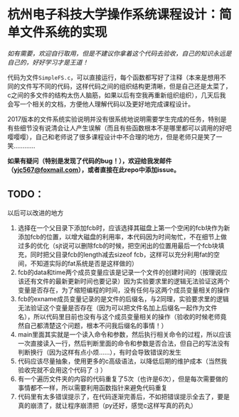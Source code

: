 # 杭州电子科技大学操作系统课程设计：简单文件系统的实现

*如有需要，欢迎自行取用，但是不建议你拿着这个代码去验收，自己的知识永远是自己的，好好学习才是王道！*

代码为文件`SimpleFS.c`，可以直接运行，每个函数都写好了注释（本来是想用不同的文件写不同的代码，这样代码之间的组织结构更清晰，但是自己还是太菜了，c之间的多文件的结构太伤人脑筋，如果以后有空我再重新组织组织），几天后我会写一个相关的文档，方便他人理解代码以及更好地完成课程设计。

2017版本的文件系统实验说明并没有很系统地说明需要学生完成的任务，特别是有些细节没有说清会让人产生误解（而且有些函数根本不是哪里都可以调用的好吧嘤嘤嘤），自己和老师说了很多课程设计中不合理的地方，但是老师只是笑了一笑…………

**如果有疑问（特别是发现了代码的bug！），欢迎给我发邮件（yjc567@foxmail.com），或者直接在此repo中添加issue。**

## TODO：

以后可以改进的地方

1. 选择在一个父目录下添加fcb时，应该选择其磁盘上第一个空闲的fcb块作为新添加fcb的位置，以增大磁盘的利用率，本代码因为时间匆忙，不在细节上做过多的优化（sjt说可以删除fcb的时候，把空闲出的位置用最后一个fcb块填充，同时把父目录fcb的length减去sizeof fcb，这样可以充分利用fat的空间，不知道实际的fat系统是否是这样做的）
2. fcb的data和time两个成员变量应该是记录一个文件的创建时间的（按理说应该还有文件的最新更新时间也要记录）因为实验要求里的逻辑无法验证这两个变量是否存在，为了缩短编程的时间，没有任何与这两个成员变量相关的操作
3. fcb的exname成员变量记录的是文件的后缀名，与2同理，实验要求里的逻辑无法验证这个变量是否存在（因为可以把文件名加上后缀名一起作为文件名），所以代码里目前也没有与这个成员变量相关的操作（验收的时候老师竟然自己都清楚这个问题，根本不问我后缀名的事情！）
4. main里面其实就是一个读入命令和参数，然后执行相关命令的过程，所以应该一次直接读入一行，然后判断里面的命令和参数是否合法，但自己的写法没有判断换行（因为这样有点小烦……），有时会导致错误的发生
5. 代码应该尽量抽象，使用更多的c高级语法，以降低后期的维护成本（当然我验收完就不会用这个代码了 :) ）
6. 有一个遍历文件夹的内容的代码重复了5次（也许是6次），但是每次需要做的事情都不一样，所以需要利用函数指针来避免代码重复
7. 代码里有太多错误提示了，在代码逐渐完善后，不如把错误提示全去了，要是真的崩溃了，就让程序崩溃把（py还好，感觉c这样写真的药丸）


